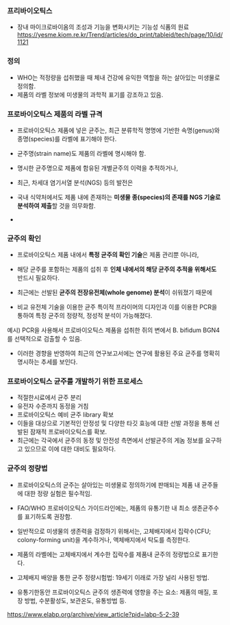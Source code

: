 
### 프리바이오틱스

- 장내 마이크로바이옴의 조성과 기능을 변화시키는 기능성 식품의 원료
https://yesme.kiom.re.kr/Trend/articles/do_print/tableid/tech/page/10/id/1121

### 정의
- WHO는 적정량을 섭취했을 때 체내 건강에 유익한 역할을 하는 살아있는 미생물로 정의함. 
- 제품의 라벨 정보에 미생물의 과학적 표기를 강조하고 있음. 


### 프로바이오틱스 제품의 라벨 규격
- 프로바이오틱스 제품에 넣은 균주는, 최근 분류학적 명명에 기반한 속명(genus)와 종명(species)를 라벨에 표기해야 한다.
- 균주명(strain name)도 제품의 라벨에 명시해야 함.
- 명시한 균주명으로 제품에 함유된 개별균주의 이력을 추적하거나, 

- 최근, 차세대 염기서열 분석(NGS) 등의 발전은 
- 국내 식약처에서도 제품 내에 존재하는 **미생물 종(species)의 존재를 NGS 기술로 분석하여 제출**할 것을 의무화함. 
- 


### 균주의 확인 
- 프로바이오틱스 제품 내에서 **특정 균주의 확인 기술**은 제품 관리뿐 아니라, 
- 해당 균주를 포함하는 제품의 섭취 후 **인체 내에서의 해당 균주의 추적을 위해서도** 반드시 필요하다.

- 최근에는 선발된 **균주의 전장유전체(whole genome) 분석**이 쉬워졌기 때문에 
- 비교 유전체 기술을 이용한 균주 특이적 프라이머의 디자인과 이를 이용한 PCR을 통하여 특정 균주의 정량적, 정성적 분석이 가능해졌다.

예시) PCR을 사용해서 프로바이오틱스 제품을 섭취한 쥐의 변에서 B. bifidum BGN4를 선택적으로 검출할 수 있음.

- 이러한 경향을 반영하여 최근의 연구보고서에는 연구에 활용된 주요 균주를 명확히 명시하는 추세를 보인다.


### 프로바이오틱스 균주를 개발하기 위한 프로세스 
- 적절한시료에서 균주 분리
- 유전자 수준까지 동정을 거침 
- 프로바이오틱스 예비 균주 library 확보 
- 이들을 대상으로 기본적인 안정성 및 다양한 타깃 효능에 대한 선발 과정을 통해 선발된 잠재적 프로바이오틱스를 확보.
- 최근에는 각국에서 균주의 동정 및 안전성 측면에서 선발균주의 게놈 정보를 요구하고 있으므로 이에 대한 대비도 필요하다. 


### 균주의 정량법
- 프로바이오틱스의 균주는 살아있는 미생물로 정의하기에 판매되는 제품 내 균주들에 대한 정량 실험은 필수적임. 
- FAO/WHO 프로바이오틱스 가이드라인에는, 제품의 유통기한 내 최소 생존균주수를 표기하도록 권장함. 
- 일반적으로 미생물의 생존력을 검정하기 위해서는, 고체배지에서 집략수(CFU; colony-forming unit)을 계수하거나, 액체배지에서 탁도를 측정한다. 
- 제품의 라벨에는 고체배지에서 계수한 집락수를 제품내 균주의 정량법으로 표기한다. 

- 고체배지 배양을 통한 균주 정량시험법: 19세기 이래로 가장 널리 사용된 방법. 
- 유통기한동안 프로바이오틱스 균주의 생존력에 영향을 주는 요소: 제품의 매질, 포장 방법, 수분활성도, 보관온도, 유통방법 등. 

https://www.elabp.org/archive/view_article?pid=labp-5-2-39
